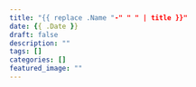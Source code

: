```yaml
---
title: "{{ replace .Name "-" " " | title }}"
date: {{ .Date }}
draft: false
description: ""
tags: []
categories: []
featured_image: ""
---
```

